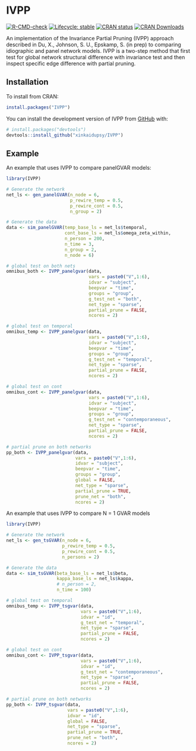 
# IVPP

<!-- badges: start -->
[![R-CMD-check](https://github.com/xinkaidupsy/IVPP/actions/workflows/R-CMD-check.yaml/badge.svg)](https://github.com/xinkaidupsy/IVPP/actions/workflows/R-CMD-check.yaml)
[![Lifecycle: stable](https://img.shields.io/badge/lifecycle-stable-brightgreen.svg)](https://lifecycle.r-lib.org/articles/stages.html#stable)
[![CRAN status](https://www.r-pkg.org/badges/version/IVPP)](https://CRAN.R-project.org/package=IVPP)
[![CRAN Downloads](https://cranlogs.r-pkg.org/badges/grand-total/IVPP)](https://cran.r-project.org/package=IVPP)
<!-- badges: end -->

An implementation of the Invariance Partial Pruning (IVPP) approach 
described in Du, X., Johnson, S. U., Epskamp, S. (in prep) to comparing idiographic 
and panel network models. IVPP is a two-step method that first test for global network
structural difference with invariance test and then inspect specific edge difference with partial pruning. 

## Installation
To install from CRAN:

``` r
install.packages("IVPP")
```

You can install the development version of IVPP from [GitHub](https://github.com/) with:

``` r
# install.packages("devtools")
devtools::install_github("xinkaidupsy/IVPP")
```

## Example

An example that uses IVPP to compare panelGVAR models:

``` r
library(IVPP)

# Generate the network
net_ls <- gen_panelGVAR(n_node = 6,
                        p_rewire_temp = 0.5,
                        p_rewire_cont = 0.5,
                        n_group = 2)

# Generate the data
data <- sim_panelGVAR(temp_base_ls = net_ls$temporal,
                      cont_base_ls = net_ls$omega_zeta_within,
                      n_person = 200,
                      n_time = 3,
                      n_group = 2,
                      n_node = 6)

# global test on both nets
omnibus_both <- IVPP_panelgvar(data,
                               vars = paste0("V",1:6),
                               idvar = "subject",
                               beepvar = "time",
                               groups = "group",
                               g_test_net = "both",
                               net_type = "sparse",
                               partial_prune = FALSE,
                               ncores = 2)

# global test on temporal
omnibus_temp <- IVPP_panelgvar(data,
                               vars = paste0("V",1:6),
                               idvar = "subject",
                               beepvar = "time",
                               groups = "group",
                               g_test_net = "temporal",
                               net_type = "sparse",
                               partial_prune = FALSE,
                               ncores = 2)

# global test on cont
omnibus_cont <- IVPP_panelgvar(data,
                               vars = paste0("V",1:6),
                               idvar = "subject",
                               beepvar = "time",
                               groups = "group",
                               g_test_net = "contemporaneous",
                               net_type = "sparse",
                               partial_prune = FALSE,
                               ncores = 2)

# partial prune on both networks
pp_both <- IVPP_panelgvar(data,
                          vars = paste0("V",1:6),
                          idvar = "subject",
                          beepvar = "time",
                          groups = "group",
                          global = FALSE,
                          net_type = "sparse",
                          partial_prune = TRUE,
                          prune_net = "both",
                          ncores = 2)


```

An example that uses IVPP to compare N = 1 GVAR models

``` r
library(IVPP)

# Generate the network
net_ls <- gen_tsGVAR(n_node = 6,
                     p_rewire_temp = 0.5,
                     p_rewire_cont = 0.5,
                     n_persons = 2)

# Generate the data
data <- sim_tsGVAR(beta_base_ls = net_ls$beta,
                   kappa_base_ls = net_ls$kappa,
                   # n_person = 2,
                   n_time = 100)

# global test on temporal
omnibus_temp <- IVPP_tsgvar(data,
                            vars = paste0("V",1:6),
                            idvar = "id",
                            g_test_net = "temporal",
                            net_type = "sparse",
                            partial_prune = FALSE,
                            ncores = 2)

# global test on cont
omnibus_cont <- IVPP_tsgvar(data,
                            vars = paste0("V",1:6),
                            idvar = "id",
                            g_test_net = "contemporaneous",
                            net_type = "sparse",
                            partial_prune = FALSE,
                            ncores = 2)

# partial prune on both networks
pp_both <- IVPP_tsgvar(data,
                       vars = paste0("V",1:6),
                       idvar = "id",
                       global = FALSE,
                       net_type = "sparse",
                       partial_prune = TRUE,
                       prune_net = "both",
                       ncores = 2)                 
```
